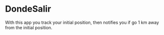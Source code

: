 # DondeSalir

With this app you track your initial position, then notifies you if go 1 km away from the initial position. 
